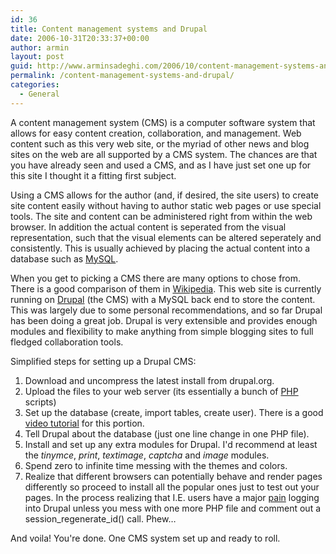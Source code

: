 ```yaml
---
id: 36
title: Content management systems and Drupal
date: 2006-10-31T20:33:37+00:00
author: armin
layout: post
guid: http://www.arminsadeghi.com/2006/10/content-management-systems-and-drupal/
permalink: /content-management-systems-and-drupal/
categories:
  - General
---
```

<!-- google_ad_section_start -->

A content management system (CMS) is a computer software system that allows for easy content creation, collaboration, and management. Web content such as this very web site, or the myriad of other news and blog sites on the web are all supported by a CMS system. The chances are that you have already seen and used a CMS, and as I have just set one up for this site I thought it a fitting first subject.

<!--break-->

<!--break-->

Using a CMS allows for the author (and, if desired, the site users) to create site content easily without having to author static web pages or use special tools. The site and content can be administered right from within the web browser. In addition the actual content is seperated from the visual representation, such that the visual elements can be altered seperately and consistently. This is usually achieved by placing the actual content into a database such as [MySQL](http://www.mysql.com/).

When you get to picking a CMS there are many options to chose from. There is a good comparison of them in [Wikipedia](http://en.wikipedia.org/wiki/Comparison_of_content_management_systems). This web site is currently running on [Drupal](http://drupal.org/) (the CMS) with a MySQL back end to store the content. This was largely due to some personal recommendations, and so far Drupal has been doing a great job. Drupal is very extensible and provides enough modules and flexibility to make anything from simple blogging sites to full fledged collaboration tools.

Simplified steps for setting up a Drupal CMS:

  1. Download and uncompress the latest install from drupal.org.
  2. Upload the files to your web server (its essentially a bunch of [PHP](http://www.php.net/) scripts)
  3. Set up the database (create, import tables, create user). There is a good [video tutorial](http://drupal.org/videocasts/installing-4.7) for this portion.
  4. Tell Drupal about the database (just one line change in one PHP file).
  5. Install and set up any extra modules for Drupal. I'd recommend at least the _tinymce_, _print_, _textimage_, _captcha_ and _image_ modules.
  6. Spend zero to infinite time messing with the themes and colors.
  7. Realize that different browsers can potentially behave and render pages differently so proceed to install all the popular ones just to test out your pages. In the process realizing that I.E. users have a major [pain](http://drupal.org/node/6696) logging into Drupal unless you mess with one more PHP file and comment out a session\_regenerate\_id() call. Phew&#8230;

And voila! You're done. One CMS system set up and ready to roll.

<!-- google_ad_section_end -->